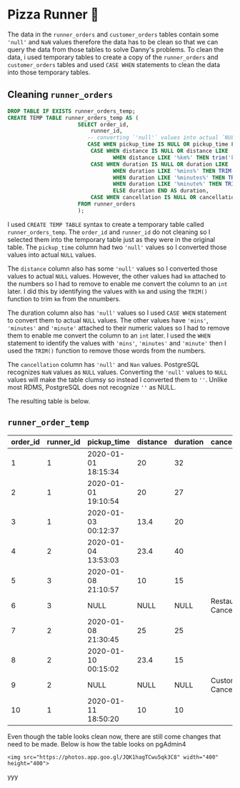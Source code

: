 # Pizza Runner 🍕

The data in the `runner_orders` and `customer_orders` tables contain some `'null'` and `NaN` values therefore the data has to be clean so that we can query the data from those tables to solve Danny's problems. 
To clean the data, i used temporary tables to create a copy of the `runner_orders` and `customer_orders` tables and used `CASE WHEN` statements to clean the data into those temporary tables.

Cleaning `runner_orders`
-------------

```sql
DROP TABLE IF EXISTS runner_orders_temp;
CREATE TEMP TABLE runner_orders_temp AS (
                      SELECT order_id,
                          runner_id,
                         -- converting `'null'` values into actual `NULL` values
                         CASE WHEN pickup_time IS NULL OR pickup_time LIKE '%null%' THEN NULL ELSE pickup_time END AS pickup_time,
                          CASE WHEN distance IS NULL OR distance LIKE '%null%' THEN NULL 
	                             WHEN distance LIKE '%km%' THEN trim('km' from distance) ELSE distance END AS distance,
                          CASE WHEN duration IS NULL OR duration LIKE '%null%' THEN NULL
	                             WHEN duration LIKE '%mins%' THEN TRIM('mins' FROM duration)
	                             WHEN duration LIKE '%minutes%' THEN TRIM('minutes' FROM duration)
	                             WHEN duration LIKE '%minute%' THEN TRIM( 'minute' FROM duration)
	                             ELSE duration END AS duration,
                          CASE WHEN cancellation IS NULL OR cancellation LIKE '%null%' THEN '' ELSE cancellation END AS cancellation
                      FROM runner_orders
                      );
```

I used `CREATE TEMP TABLE` syntax to create a temporary table called `runner_orders_temp`. The `order_id` and `runner_id` do not cleaning so I selected them into the temporary table just as they were in the original table.
The `pickup_time` column had two `'null'` values so I converted those values into actual `NULL` values.

The `distance` column also has some `'null'` values so I converted those values to actual `NULL` values. However, the other values had `km` attached to the numbers so I had to remove to enable me convert the column to an `int` later.
I did this by identifying the values with `km` and using the `TRIM()` function to trim `km` from the nnumbers.

The duration column also has `'null'` values so I used `CASE WHEN` statement to convert them to actual `NULL` values. The other values have `'mins'`, `'minutes'` and `'minute'`
attached to their numeric values so I had to remove them to enable me convert the column to an `int` later. I used the `WHEN` statement to identify the values with  `'mins'`, `'minutes'` and `'minute'` then I used the `TRIM()` function to remove those words from the 
numbers.

The `cancellation` column has `'null'` and `Nan` values. PostgreSQL recognizes `NaN` values as `NULL` values. Converting the `'null'` values to `NULL` values will make the table clumsy
so instead I converted them to `''`. Unlike most RDMS, PostgreSQL does not recognize `''` as NULL.

The resulting table is below.

`runner_order_temp`
--------------

| order_id | runner_id | pickup_time              | distance | duration | cancellation            |
| -------- | --------- | ------------------------ | -------- | -------- | ----------------------- |
| 1        | 1         | 2020-01-01 18:15:34 | 20       | 32       |                         |
| 2        | 1         | 2020-01-01 19:10:54 | 20       | 27       |                         |
| 3        | 1         | 2020-01-03 00:12:37 | 13.4     | 20       |                         |
| 4        | 2         | 2020-01-04 13:53:03 | 23.4     | 40       |                         |
| 5        | 3         | 2020-01-08 21:10:57 | 10       | 15       |                         |
| 6        | 3         | NULL                | NULL     |NULL      | Restaurant Cancellation |
| 7        | 2         | 2020-01-08 21:30:45 | 25       | 25       |                         |
| 8        | 2         | 2020-01-10 00:15:02 | 23.4     | 15       |                         |
| 9        | 2         | NULL                |NULL      |NULL      | Customer Cancellation   |
| 10       | 1         | 2020-01-11 18:50:20 | 10       | 10       |                         |


Even though the table looks clean now, there are still come changes that need to be made. Below is how the table looks on pgAdmin4


    <img src="https://photos.app.goo.gl/JQK1hagTCwu5qk3C8" width="400" height="400">
    
 yyy
